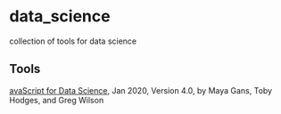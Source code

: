 # data_science
collection of tools for data science




## Tools

[avaScript for Data Science](https://js4ds.org/), Jan 2020, Version 4.0, by Maya Gans, Toby Hodges, and Greg Wilson

